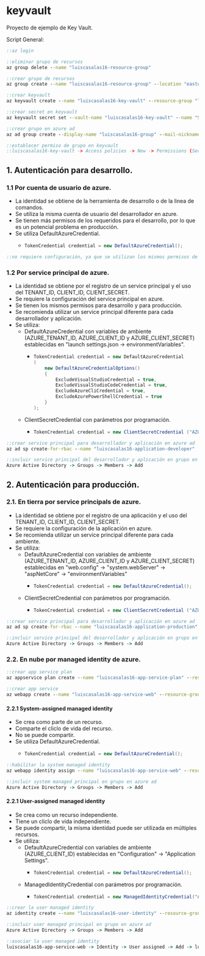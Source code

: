 # keyvault

Proyecto de ejemplo de Key Vault.

Script General:

```cmd
::az login

::eliminar grupo de recursos
az group delete --name "luiscasalas16-resource-group"

::crear grupo de recursos
az group create --name "luiscasalas16-resource-group" --location "eastus2"

::crear keyvault
az keyvault create --name "luiscasalas16-key-vault" --resource-group "luiscasalas16-resource-group" --location "eastus2"

::crear secret en keyvault
az keyvault secret set --vault-name "luiscasalas16-key-vault" --name "SecretNameKeyVault" --value "secret_value_in_key_vault"

::crear grupo en azure ad
az ad group create --display-name "luiscasalas16-group" --mail-nickname "luiscasalas16-group" --description "luiscasalas16-group"

::establecer permiso de grupo en keyvault
::luiscasalas16-key-vault -> Access policies -> New -> Permissions (Secret (Get,List)) -> luiscasalas16-group
```

## 1. Autenticación para desarrollo.

### 1.1 Por cuenta de usuario de azure.
- La identidad se obtiene de la herramienta de desarrollo o de la linea de comandos.
- Se utiliza la misma cuenta de usuario del desarrollador en azure.
- Se tienen más permisos de los requeridos para el desarrollo, por lo que es un potencial problema en producción.
- Se utiliza DefaultAzureCredential. 
	-	```csharp
		TokenCredential credential = new DefaultAzureCredential();
		```

```cmd
::no requiere configuración, ya que se utilizan los mismos permisos de la cuenta de usuario de azure.
```

### 1.2 Por service principal de azure.
- La identidad se obtiene por el registro de un service principal y el uso del TENANT_ID, CLIENT_ID, CLIENT_SECRET.
- Se requiere la configuración del service principal en azure.
- Se tienen los mismos permisos para desarrollo y para producción.
- Se recomienda utilizar un service principal diferente para cada desarrollador y aplicación.
- Se utiliza:
	- DefaultAzureCredential con variables de ambiente (AZURE_TENANT_ID, AZURE_CLIENT_ID y AZURE_CLIENT_SECRET) establecidas en "launch settings.json -> environmentVariables".
		-	```csharp
			TokenCredential credential = new DefaultAzureCredential
			(
				new DefaultAzureCredentialOptions() 
				{
					ExcludeVisualStudioCredential = true, 
					ExcludeVisualStudioCodeCredential = true, 
					ExcludeAzureCliCredential = true, 
					ExcludeAzurePowerShellCredential = true 
				}
			);
			```
	- ClientSecretCredential con parámetros por programación.
		-	```csharp
			TokenCredential credential = new ClientSecretCredential ("AZURE_TENANT_ID", "AZURE_CLIENT_ID", "AZURE_CLIENT_SECRET");
			```

```cmd
::crear service principal para desarrollador y aplicación en azure ad
az ad sp create-for-rbac --name "luiscasalas16-application-developer"

::incluir service principal del desarrollador y aplicación en grupo en azure ad
Azure Active Directory -> Groups -> Members -> Add
```

## 2. Autenticación para producción.

### 2.1. En tierra por service principals de azure.
- La identidad se obtiene por el registro de una aplicación y el uso del TENANT_ID, CLIENT_ID, CLIENT_SECRET.
- Se requiere la configuración de la aplicación en azure.
- Se recomienda utilizar un service principal diferente para cada ambiente.
- Se utiliza:
	- DefaultAzureCredential con variables de ambiente (AZURE_TENANT_ID, AZURE_CLIENT_ID y AZURE_CLIENT_SECRET) establecidas en "web.config" -> "system.webServer" -> "aspNetCore" -> "environmentVariables"
		-	```csharp
			TokenCredential credential = new DefaultAzureCredential();
			```
	- ClientSecretCredential con parámetros por programación.
		-	```csharp
			TokenCredential credential = new ClientSecretCredential ("AZURE_TENANT_ID", "AZURE_CLIENT_ID", "AZURE_CLIENT_SECRET");
			```

```cmd
::crear service principal para desarrollador y aplicación en azure ad
az ad sp create-for-rbac --name "luiscasalas16-application-production"

::incluir service principal del desarrollador y aplicación en grupo en azure ad
Azure Active Directory -> Groups -> Members -> Add
```

### 2.2. En nube por managed identity de azure.

```cmd
::crear app service plan
az appservice plan create --name "luiscasalas16-app-service-plan" --resource-group "luiscasalas16-resource-group" --location "eastus2" --sku "F1"

::crear app service
az webapp create --name "luiscasalas16-app-service-web" --resource-group "luiscasalas16-resource-group" --plan "luiscasalas16-app-service-plan" --runtime "dotnet:7"
```

#### 2.2.1 System-assigned managed identity
- Se crea como parte de un recurso.
- Comparte el cliclo de vida del recurso.
- No se puede compartir.
- Se utiliza DefaultAzureCredential. 
	-	```csharp
		TokenCredential credential = new DefaultAzureCredential();
		```

```cmd
::habilitar la system managed identity
az webapp identity assign --name "luiscasalas16-app-service-web" --resource-group "luiscasalas16-resource-group" 

::incluir system managed principal en grupo en azure ad
Azure Active Directory -> Groups -> Members -> Add
```

#### 2.2.1 User-assigned managed identity
- Se crea como un recurso independiente.
- Tiene un cliclo de vida independiente.
- Se puede compartir, la misma identidad puede ser utilizada en múltiples recursos.
- Se utiliza:
	- DefaultAzureCredential con variables de ambiente (AZURE_CLIENT_ID) establecidas en "Configuration" -> "Application Settings".
		-	```csharp
			TokenCredential credential = new DefaultAzureCredential();
			```
	- ManagedIdentityCredential con parámetros por programación.
		-	```csharp
			TokenCredential credential = new ManagedIdentityCredential("AZURE_CLIENT_ID");
			```

```cmd
::crear la user managed identity
az identity create --name "luiscasalas16-user-identity" --resource-group "luiscasalas16-resource-group" 

::incluir user managed principal en grupo en azure ad
Azure Active Directory -> Groups -> Members -> Add

::asociar la user managed identity
luiscasalas16-app-service-web -> Identity -> User assigned -> Add -> luiscasalas16-user-identity
```
